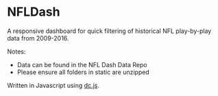 # NFLDash

A responsive dashboard for quick filtering of historical NFL play-by-play data from 2009-2016.

Notes: 
- Data can be found in the NFL Dash Data Repo
- Please ensure all folders in static are unzipped

Written in Javascript using [dc.js](https://dc-js.github.io/dc.js/).
